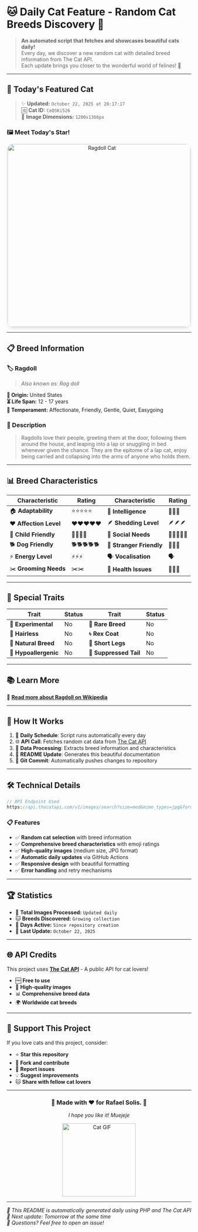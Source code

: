 # 🐱 Daily Cat Feature - Random Cat Breeds Discovery 🎯

> **An automated script that fetches and showcases beautiful cats daily!**  
> Every day, we discover a new random cat with detailed breed information from The Cat API.  
> Each update brings you closer to the wonderful world of felines! 🐾

---

## 🌟 Today's Featured Cat
> ✨ **Updated:** `October 22, 2025 at 20:17:17`  
> 🆔 **Cat ID:** `CeQSKi526`  
> 📐 **Image Dimensions:** `1200x1366px`

### 🖼️ Meet Today's Star!

<div align="center">
  <img src="https://cdn2.thecatapi.com/images/CeQSKi526.jpg" alt="Ragdoll Cat" width="500" style="border-radius: 15px; box-shadow: 0 4px 8px rgba(0,0,0,0.1);">
</div>

---

## 📋 Breed Information

### 🏷️ **Ragdoll**
> *Also known as: Rag doll*

**📍 Origin:** United States  
**⏳ Life Span:** 12 - 17 years  
**🧬 Temperament:** Affectionate, Friendly, Gentle, Quiet, Easygoing  

### 📖 Description
> Ragdolls love their people, greeting them at the door, following them around the house, and leaping into a lap or snuggling in bed whenever given the chance. They are the epitome of a lap cat, enjoy being carried and collapsing into the arms of anyone who holds them.

---

## 📊 Breed Characteristics

| Characteristic | Rating | Characteristic | Rating |
|---|---|---|---|
| 🏠 **Adaptability** | ⭐⭐⭐⭐⭐ | 🧠 **Intelligence** | 🧠🧠🧠 |
| ❤️ **Affection Level** | ❤️❤️❤️❤️❤️ | 🪶 **Shedding Level** | 🪶🪶🪶 |
| 👶 **Child Friendly** | 👶👶👶👶 | 👥 **Social Needs** | 👥👥👥👥👥 |
| 🐕 **Dog Friendly** | 🐕🐕🐕🐕🐕 | 🤝 **Stranger Friendly** | 🤝🤝🤝 |
| ⚡ **Energy Level** | ⚡⚡⚡ | 🗣️ **Vocalisation** | 🗣️ |
| ✂️ **Grooming Needs** | ✂️✂️ | 🏥 **Health Issues** | 🏥🏥🏥 |

---

## 🧬 Special Traits

| Trait | Status | Trait | Status |
|---|---|---|---|
| 🧪 **Experimental** | No | 💎 **Rare Breed** | No |
| 🦲 **Hairless** | No | 🌀 **Rex Coat** | No |
| 🌿 **Natural Breed** | No | 🦵 **Short Legs** | No |
| 🌿 **Hypoallergenic** | No | 🐾 **Suppressed Tail** | No |

---
## 📚 Learn More
🔗 **[Read more about Ragdoll on Wikipedia](https://en.wikipedia.org/wiki/Ragdoll)**

---
## 🚀 How It Works

1. 📅 **Daily Schedule**: Script runs automatically every day
2. 🌐 **API Call**: Fetches random cat data from [The Cat API](https://thecatapi.com/)
3. 🔄 **Data Processing**: Extracts breed information and characteristics  
4. 📝 **README Update**: Generates this beautiful documentation
5. 🔄 **Git Commit**: Automatically pushes changes to repository

---

## 🛠️ Technical Details

```php
// API Endpoint Used
https://api.thecatapi.com/v1/images/search?size=med&mime_types=jpg&format=json&has_breeds=true&order=RANDOM&page=0&limit=1
```

### 📋 Features
- ✅ **Random cat selection** with breed information
- ✅ **Comprehensive breed characteristics** with emoji ratings
- ✅ **High-quality images** (medium size, JPG format)
- ✅ **Automatic daily updates** via GitHub Actions
- ✅ **Responsive design** with beautiful formatting
- ✅ **Error handling** and retry mechanisms

---

## 🏆 Statistics

- 📸 **Total Images Processed:** `Updated daily`
- 🐱 **Breeds Discovered:** `Growing collection`  
- 📅 **Days Active:** `Since repository creation`
- 🔄 **Last Update:** `October 22, 2025`

---

## 🌐 API Credits

This project uses **[The Cat API](https://thecatapi.com/)** - A public API for cat lovers!  
- 🆓 **Free to use**
- 📸 **High-quality images**
- 📊 **Comprehensive breed data**
- 🌍 **Worldwide cat breeds**

---

## 💝 Support This Project

If you love cats and this project, consider:

- ⭐ **Star this repository**
- 🍴 **Fork and contribute**
- 🐛 **Report issues**
- 💡 **Suggest improvements**
- 🐱 **Share with fellow cat lovers**

---

<div align="center">
  <h3>🐾 Made with ❤️ for Rafael Solis. 🐾</h3>
  <p><em>I hope you like it! Muejeje</em></p>
  
  <img src="https://media.giphy.com/media/JIX9t2j0ZTN9S/giphy.gif" width="200" alt="Cat GIF">
</div>

---

*📝 This README is automatically generated daily using PHP and The Cat API*  
*🔄 Next update: Tomorrow at the same time*  
*📧 Questions? Feel free to open an issue!*

<!-- Generated automatically on 2025-10-22 20:17:17 UTC | Image ID: CeQSKi526 -->